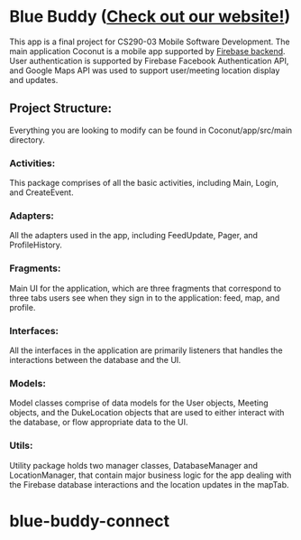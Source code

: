 # Blue Buddy ([Check out our website!](https://blue-buddy.squarespace.com/?r=66221890))

This app is a final project for CS290-03 Mobile Software Development. The main application Coconut is a mobile app supported by [Firebase backend](https://firebase.google.com/). User authentication is supported by Firebase Facebook Authentication API, and Google Maps API was used to support user/meeting location display and updates.


## Project Structure:

Everything you are looking to modify can be found in Coconut/app/src/main directory.





###   Activities:

  This package comprises of all the basic activities, including Main, Login, and CreateEvent.

###   Adapters:

  All the adapters used in the app, including FeedUpdate, Pager, and ProfileHistory.

###   Fragments:

  Main UI for the application, which are three fragments that correspond to three tabs users see when they sign in to the application: feed, map, and profile.

###   Interfaces:

  All the interfaces in the application are primarily listeners that handles the interactions between the database and the UI.

###   Models:

  Model classes comprise of data models for the User objects, Meeting objects, and the DukeLocation objects that are used to either interact with the database, or flow appropriate data to the UI.

###   Utils:

  Utility package holds two manager classes, DatabaseManager and LocationManager, that contain major business logic for the app dealing with the Firebase database interactions and the location updates in the mapTab.


# blue-buddy-connect
